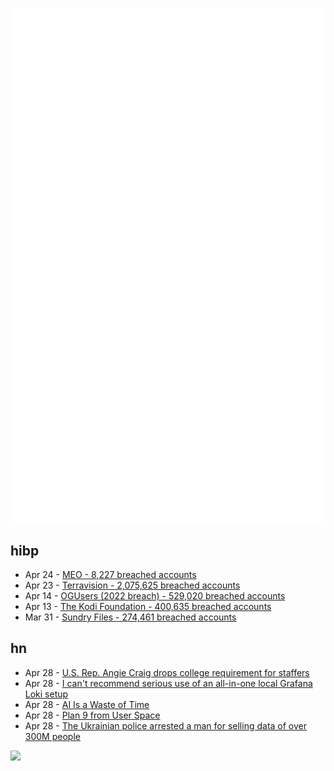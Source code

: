 ![Metrics](https://raw.githubusercontent.com/phixion/phixion/master/metrics.svg)

## hibp

<!--
for https://github.com/phixion/phixion/blob/main/.github/workflows/feeds.yml
-->
<!--START_SECTION:haveibeenpwnd-->
- Apr 24 - [MEO - 8,227 breached accounts](https://haveibeenpwned.com/PwnedWebsites#MEO)
- Apr 23 - [Terravision - 2,075,625 breached accounts](https://haveibeenpwned.com/PwnedWebsites#Terravision)
- Apr 14 - [OGUsers (2022 breach) - 529,020 breached accounts](https://haveibeenpwned.com/PwnedWebsites#OGUsers2022)
- Apr 13 - [The Kodi Foundation - 400,635 breached accounts](https://haveibeenpwned.com/PwnedWebsites#KodiFoundation)
- Mar 31 - [Sundry Files - 274,461 breached accounts](https://haveibeenpwned.com/PwnedWebsites#SundryFiles)
<!--END_SECTION:haveibeenpwnd-->

## hn

<!--
for https://github.com/phixion/phixion/blob/main/.github/workflows/feeds.yml
-->
<!--START_SECTION:hn-->
- Apr 28 - [U.S. Rep. Angie Craig drops college requirement for staffers](https://www.kare11.com/article/news/politics/representative-angie-craig-drops-college-requirement-for-staffers/89-ec3eafe5-8714-4683-9c70-cbeb04fd88bb)
- Apr 28 - [I can&#x27;t recommend serious use of an all-in-one local Grafana Loki setup](https://utcc.utoronto.ca/~cks/space/blog/sysadmin/GrafanaLokiSimpleNotRecommended)
- Apr 28 - [AI Is a Waste of Time](https://www.theatlantic.com/ideas/archive/2023/04/ai-technology-productivity-time-wasting/673880/)
- Apr 28 - [Plan 9 from User Space](https://9fans.github.io/plan9port/)
- Apr 28 - [The Ukrainian police arrested a man for selling data of over 300M people](https://securityaffairs.com/145406/cyber-crime/ukraine-cyber-police-arrested-man.html)
<!--END_SECTION:hn-->

<!--
for https://yhype.me
-->
![](https://hit.yhype.me/github/profile?user_id=13013670)
